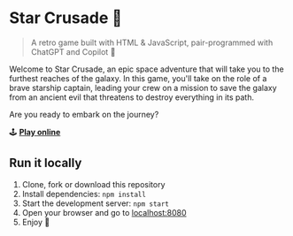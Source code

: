 # Star Crusade 🚀

> A retro game built with HTML & JavaScript, pair-programmed with ChatGPT and Copilot 🤖

Welcome to Star Crusade, an epic space adventure that will take you to the furthest reaches of the galaxy. In this game, you'll take on the role of a brave starship captain, leading your crew on a mission to save the galaxy from an ancient evil that threatens to destroy everything in its path.

Are you ready to embark on the journey?

🕹️ [**Play online**](https://star-crusade.netlify.app)

## Run it locally

1. Clone, fork or download this repository
2. Install dependencies: `npm install`
3. Start the development server: `npm start`
5. Open your browser and go to [localhost:8080](http://localhost:8080)
6. Enjoy 🔫

